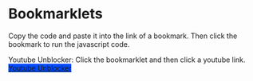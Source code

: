 <h1>Bookmarklets</h1>
<p>Copy the code and paste it into the link of a bookmark. Then click the bookmark to run the javascript code.</p>

Youtube Unblocker: Click the bookmarklet and then click a youtube link.
<a class="script" href="https://github.com/Triangle121/Bookmarklets-4-School/blob/main/YoutubeUnblockLoader.txt" style="background-color: rgb(0, 75, 255);">Youtube Unblocker</a>
